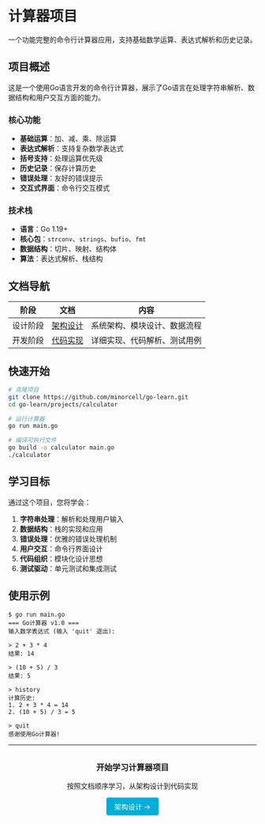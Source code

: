 # 计算器项目

一个功能完整的命令行计算器应用，支持基础数学运算、表达式解析和历史记录。

## 项目概述

这是一个使用Go语言开发的命令行计算器，展示了Go语言在处理字符串解析、数据结构和用户交互方面的能力。

### 核心功能

- **基础运算**：加、减、乘、除运算
- **表达式解析**：支持复杂数学表达式
- **括号支持**：处理运算优先级
- **历史记录**：保存计算历史
- **错误处理**：友好的错误提示
- **交互式界面**：命令行交互模式

### 技术栈

- **语言**：Go 1.19+
- **核心包**：`strconv`、`strings`、`bufio`、`fmt`
- **数据结构**：切片、映射、结构体
- **算法**：表达式解析、栈结构

## 文档导航

| 阶段 | 文档 | 内容 |
|------|------|------|
| 设计阶段 | [架构设计](./architecture.md) | 系统架构、模块设计、数据流程 |
| 开发阶段 | [代码实现](./implementation.md) | 详细实现、代码解析、测试用例 |

## 快速开始

```bash
# 克隆项目
git clone https://github.com/minorcell/go-learn.git
cd go-learn/projects/calculator

# 运行计算器
go run main.go

# 编译可执行文件
go build -o calculator main.go
./calculator
```

## 学习目标

通过这个项目，您将学会：

1. **字符串处理**：解析和处理用户输入
2. **数据结构**：栈的实现和应用
3. **错误处理**：优雅的错误处理机制
4. **用户交互**：命令行界面设计
5. **代码组织**：模块化设计思想
6. **测试驱动**：单元测试和集成测试

## 使用示例

```
$ go run main.go
=== Go计算器 v1.0 ===
输入数学表达式 (输入 'quit' 退出):

> 2 + 3 * 4
结果: 14

> (10 + 5) / 3
结果: 5

> history
计算历史:
1. 2 + 3 * 4 = 14
2. (10 + 5) / 3 = 5

> quit
感谢使用Go计算器!
```

---

<div style="text-align: center; margin-top: 2rem;">
  <h3>开始学习计算器项目</h3>
  <p>按照文档顺序学习，从架构设计到代码实现</p>
  <a href="./architecture.html" style="display: inline-block; padding: 8px 16px; background: #00ADD8; color: white; text-decoration: none; border-radius: 4px; margin: 0 8px;">架构设计 →</a>
</div> 